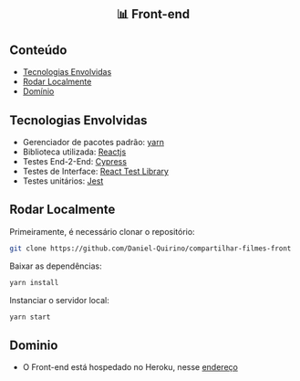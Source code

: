 <h2 align="center">📊 Front-end </h2>

## Conteúdo

- [Tecnologias Envolvidas](#tecnologia-envolvida)
- [Rodar Localmente](#arquitetura)
- [Domínio](#dominio)

## Tecnologias Envolvidas

- Gerenciador de pacotes padrão: [yarn](https://yarnpkg.com/)
- Biblioteca utilizada: [Reactjs](https://pt-br.reactjs.org/)
- Testes End-2-End: [Cypress](https://www.cypress.io/)
- Testes de Interface: [React Test Library](https://testing-library.com/docs/react-testing-library)
- Testes unitários: [Jest](https://jestjs.io/)

## Rodar Localmente

Primeiramente, é necessário clonar o repositório:

```bash
git clone https://github.com/Daniel-Quirino/compartilhar-filmes-front
```

Baixar as dependências:

```bash
yarn install
```

Instanciar o servidor local:

```bash
yarn start
```

## Dominio

- O Front-end está hospedado no Heroku, nesse [endereço](https://compartilhar-filmes-front.herokuapp.com/)
